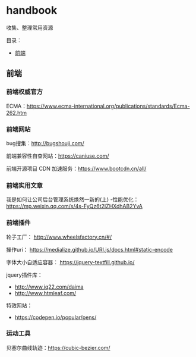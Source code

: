 # handbook
收集、整理常用资源

目录：
- [前端](#前端)

## 前端

### 前端权威官方

ECMA：https://www.ecma-international.org/publications/standards/Ecma-262.htm

### 前端网站

bug搜集：http://bugshouji.com/

前端兼容性自查网站：https://caniuse.com/

前端开源项目 CDN 加速服务：https://www.bootcdn.cn/all/


### 前端实用文章

我是如何让公司后台管理系统焕然一新的(上) -性能优化：https://mp.weixin.qq.com/s/4s-FyQz6t2IZHXdhAB2YvA

### 前端插件

轮子工厂：
http://www.wheelsfactory.cn/#/

操作uri：
https://medialize.github.io/URI.js/docs.html#static-encode

字体大小自适应容器：
https://jquery-textfill.github.io/

jquery插件库：
- http://www.jq22.com/daima
- http://www.htmleaf.com/

特效网站：
- https://codepen.io/popular/pens/

### 运动工具
贝塞尔曲线轨迹：https://cubic-bezier.com/
